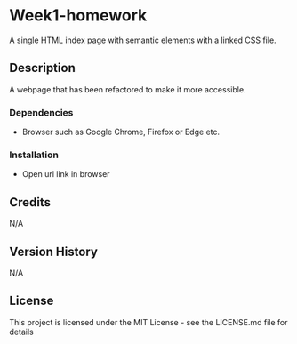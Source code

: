 # Week1-homework

A single HTML index page with semantic elements with a linked CSS file.

## Description

A webpage that has been refactored to make it more accessible.

### Dependencies

* Browser such as Google Chrome, Firefox or Edge etc.

### Installation

* Open url link in browser

## Credits

N/A

## Version History

N/A

## License

This project is licensed under the MIT License - see the LICENSE.md file for details